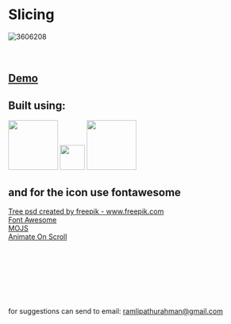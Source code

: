 # Slicing 
![3606208](https://github.com/Rifars/autumn/blob/0b4aa4676a4c9fc5c640019ae50feb75bea8a92e/4018353.jpg)
<br><br><br>
## <a href='https://rifars.github.io/autumn/'>Demo</a>
## Built using:
 <img src="https://miro.medium.com/max/1400/1*FQFIMYYI_8WViNhzCIgmfQ.jpeg" width ="100px">  <img src="https://avatars.githubusercontent.com/u/9039853?s=200&v=4" width ="50px">   <img src="https://user-images.githubusercontent.com/62465764/103173396-56df5e80-488d-11eb-9a75-978445b75271.jpg" width ="100px">
 
 ## and for the icon use fontawesome
 
 <a href='https://www.freepik.com/psd/tree'>Tree psd created by freepik - www.freepik.com</a> <br>
 <a href='https://fontawesome.com/'>Font Awesome</a> <br>
 <a href='https://mojs.github.io/'>MOJS</a> <br>
 <a href='https://github.com/michalsnik/aos/'>Animate On Scroll</a> <br><br><br><br><br><br><br><br>
 
for suggestions can send to email: ramlipathurahman@gmail.com
